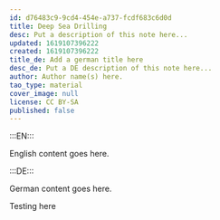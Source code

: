 ```yaml
---
id: d76483c9-9cd4-454e-a737-fcdf683c6d0d
title: Deep Sea Drilling
desc: Put a description of this note here...
updated: 1619107396222
created: 1619107396222
title_de: Add a german title here
desc_de: Put a DE description of this note here...
author: Author name(s) here.
tao_type: material
cover_image: null
license: CC BY-SA
published: false
---
```


:::EN:::

English content goes here.

:::DE:::

German content goes here.

Testing here
